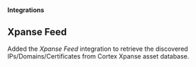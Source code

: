 #### Integrations

## Xpanse Feed

Added the *Xpanse Feed* integration to retrieve the discovered IPs/Domains/Certificates from Cortex Xpanse asset database.
